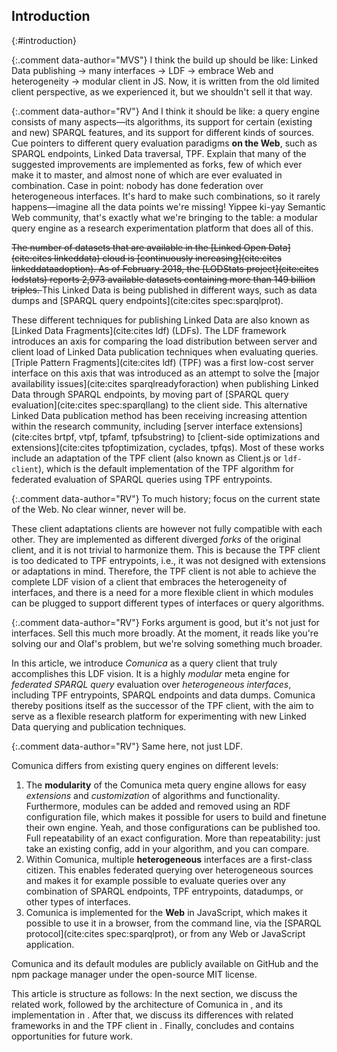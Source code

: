 ## Introduction
{:#introduction}

{:.comment data-author="MVS"}
I think the build up should be like: Linked Data publishing -> many interfaces -> LDF -> embrace Web and heterogeneity -> modular client in JS. Now, it is written from the old limited client perspective, as we experienced it, but we shouldn't sell it that way.

{:.comment data-author="RV"}
And I think it should be like:
a query engine consists of many aspects—its algorithms,
its support for certain (existing and new) SPARQL features,
and its support for different kinds of sources.
Cue pointers to different query evaluation paradigms **on the Web**,
such as SPARQL endpoints, Linked Data traversal, TPF.
Explain that many of the suggested improvements are implemented as forks,
few of which ever make it to master,
and almost none of which are ever evaluated in combination.
Case in point: nobody has done federation over heterogeneous interfaces.
It's hard to make such combinations, so it rarely happens—imagine
all the data points we're missing!
Yippee ki-yay Semantic Web community,
that's exactly what we're bringing to the table:
a modular query engine as a research experimentation platform that does all of this.

<del class="comment" data-author="RV">
The number of datasets that are available in the [Linked Open Data](cite:cites linkeddata) cloud is [continuously increasing](cite:cites linkeddataadoption).
As of February 2018, the [LODStats project](cite:cites lodstats) reports 2,973 available datasets containing more than 149 billion triples.
</del>
This Linked Data is being published in different ways, such as
data dumps and [SPARQL query endpoints](cite:cites spec:sparqlprot).

These different techniques for publishing Linked Data are also known as [Linked Data Fragments](cite:cites ldf) (LDFs).
The LDF framework introduces an axis for comparing the load distribution between server and client load of Linked Data publication techniques when evaluating queries.
[Triple Pattern Fragments](cite:cites ldf) (TPF) was a first low-cost server interface on this axis
that was introduced as an attempt to solve the [major availability issues](cite:cites sparqlreadyforaction) when publishing Linked Data through SPARQL endpoints,
by moving part of [SPARQL query evaluation](cite:cites spec:sparqllang) to the client side.
This alternative Linked Data publication method has been receiving increasing attention within the research community,
including [server interface extensions](cite:cites brtpf, vtpf, tpfamf, tpfsubstring) to [client-side optimizations and extensions](cite:cites tpfoptimization, cyclades, tpfqs).
Most of these works include an adaptation of the TPF client (also known as Client.js or `ldf-client`),
which is the default implementation of
the TPF algorithm for federated evaluation of SPARQL queries using TPF entrypoints.

{:.comment data-author="RV"}
To much history; focus on the current state of the Web.
No clear winner, never will be.

These client adaptations clients are however not fully compatible with each other.
They are implemented as different diverged _forks_ of the original client,
and it is not trivial to harmonize them.
This is because the TPF client is too dedicated to TPF entrypoints,
i.e., it was not designed with extensions or adaptations in mind.
Therefore, the TPF client is not able to achieve the complete LDF vision of a client that embraces the heterogeneity of interfaces,
and there is a need for a more flexible client in which modules can be plugged to support different types of interfaces or query algorithms.

{:.comment data-author="RV"}
Forks argument is good, but it's not just for interfaces.
Sell this much more broadly.
At the moment, it reads like you're solving our and Olaf's problem,
but we're solving something much broader.

In this article, we introduce _Comunica_ as a query client that truly accomplishes this LDF vision.
It is a highly _modular_ meta engine for _federated_ _SPARQL query_ evaluation over _heterogeneous interfaces_,
including TPF entrypoints, SPARQL endpoints and data dumps.
Comunica thereby positions itself as the successor of the TPF client,
with the aim to serve as a flexible research platform for experimenting with new Linked Data querying and publication techniques.

{:.comment data-author="RV"}
Same here, not just LDF.

Comunica differs from existing query engines on different levels:

1. The **modularity** of the Comunica meta query engine allows for easy _extensions_ and _customization_ of algorithms and functionality. Furthermore, modules can be added and removed using an RDF configuration file, which makes it possible for users to build and finetune their own engine.
<span class="comment" data-author="RV">Yeah, and those configurations can be published too. Full repeatability of an exact configuration. More than repeatability: just take an existing config, add in your algorithm, and you can compare.</span>
2. Within Comunica, multiple **heterogeneous** interfaces are a first-class citizen. This enables federated querying over heterogeneous sources and makes it for example possible to evaluate queries over any combination of SPARQL endpoints, TPF entrypoints, datadumps, or other types of interfaces.
3. Comunica is implemented for the **Web** in JavaScript, which makes it possible to use it in a browser, from the command line, via the [SPARQL protocol](cite:cites spec:sparqlprot), or from any Web or JavaScript application.

Comunica and its default modules are publicly available
on GitHub and the npm package manager under the open-source MIT license.

This article is structure as follows:
In the next section, we discuss the related work, followed by the architecture of Comunica in [](#architecture), and its implementation in [](#implementation).
After that, we discuss its differences with related frameworks in [](#features) and the TPF client in [](#comparison-tpf-client).
Finally, [](#conclusions) concludes and contains opportunities for future work.
